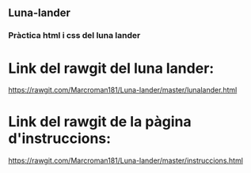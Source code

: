 ## Luna-lander
### Pràctica html i css del luna lander

# Link del rawgit del luna lander:
https://rawgit.com/Marcroman181/Luna-lander/master/lunalander.html

# Link del rawgit de la pàgina d'instruccions:
https://rawgit.com/Marcroman181/Luna-lander/master/instruccions.html

